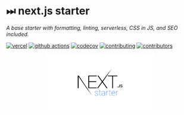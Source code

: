 # ⏭ next.js starter

_A base starter with formatting, linting, serverless, CSS in JS, and SEO included._

[![vercel][vercel-badge]][vercel]
[![github actions][github-actions-badge]][github-actions]
[![codecov][codecov-badge]][codecov]
[![contributing][contributing-badge]][contributing]
[![contributors][contributors-badge]][contributors]

<p align="center">
    <a href="https://next-starter.piperguy.vercel.app">
        <img alt="next starter" src="./public/github.png" width="300">
    </a>
</p>

[vercel]: https://vercel.com/piperguy/next-starter
[vercel-badge]: https://img.shields.io/github/deployments/piperguy/next-starter/production?label=vercel&style=flat-square
[github-actions]: https://github.com/piperguy/next-starter/actions
[github-actions-badge]: https://img.shields.io/github/workflow/status/piperguy/next-starter/%F0%9F%A7%AA%20test?style=flat-square
[codecov]: https://app.codecov.io/gh/piperguy/next-starter
[codecov-badge]: https://img.shields.io/codecov/c/github/piperguy/next-starter?style=flat-square
[contributing]: https://github.com/piperguy/next-starter/blob/master/contributing.md
[contributing-badge]: https://img.shields.io/badge/PRs-welcome-success?style=flat-square
[contributors]: #-Contributors
[contributors-badge]: https://img.shields.io/github/all-contributors/piperguy/next-starter?style=flat-square
